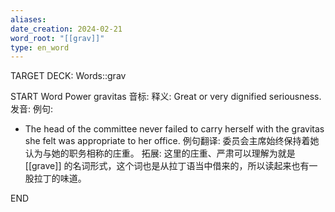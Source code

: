 ```yaml
---
aliases: 
date_creation: 2024-02-21
word_root: "[[grav]]"
type: en_word
---
```

TARGET DECK: Words::grav

START
Word Power
gravitas
音标: 
释义:
Great or very dignified seriousness.
发音:
例句:
- The head of the committee never failed to carry herself with the gravitas she felt was appropriate to her office.
例句翻译:
委员会主席始终保持着她认为与她的职务相称的庄重。
拓展:
这里的庄重、严肃可以理解为就是 [[grave]] 的名词形式，这个词也是从拉丁语当中借来的，所以读起来也有一股拉丁的味道。
<!--ID: 1708517372039-->
END